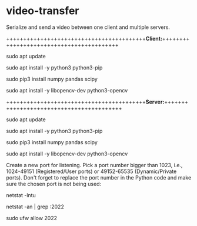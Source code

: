 # video-transfer
Serialize and send a video between one client and multiple servers.

+++++++++++++++++++++++++++++++++++++++++**Client:**+++++++++++++++++++++++++++++++++++++++++

sudo apt update

sudo apt install -y python3 python3-pip

sudo pip3 install numpy pandas scipy

sudo apt install -y libopencv-dev python3-opencv


+++++++++++++++++++++++++++++++++++++++++**Server:**+++++++++++++++++++++++++++++++++++++++++

sudo apt update

sudo apt install -y python3 python3-pip

sudo pip3 install numpy pandas scipy

sudo apt install -y libopencv-dev python3-opencv


Create a new port for listening. Pick a port number bigger than 1023, i.e., 1024-49151 (Registered/User ports) or 49152-65535 (Dynamic/Private ports). Don't forget to replace the port number in the Python code and make sure the chosen port is not being used:

netstat -lntu

netstat -an | grep :2022

sudo ufw allow 2022


